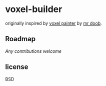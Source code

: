 # voxel-builder

originally inspired by [voxel painter](http://mrdoob.com/projects/voxels/) by [mr doob](http://github.com/mrdoob).

## Roadmap 
*Any contributions welcome*

## license

BSD
